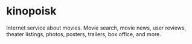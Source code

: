# kinopoisk
Internet service about movies. Movie search, movie news, user reviews, theater listings, photos, posters, trailers, box office, and more.

